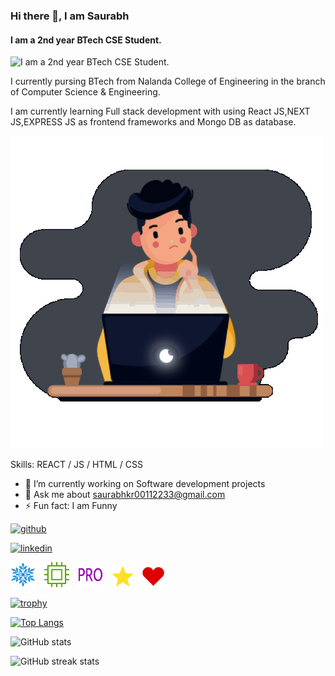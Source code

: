 ### Hi there 👋, I am Saurabh
#### I am a 2nd year BTech CSE Student.
![I am a 2nd year BTech CSE Student.](https://export-download.canva.com/G6RPo/DAF_rdG6RPo/5/0/0001-8193595484800441357.png?X-Amz-Algorithm=AWS4-HMAC-SHA256&X-Amz-Credential=AKIAJHKNGJLC2J7OGJ6Q%2F20240316%2Fus-east-1%2Fs3%2Faws4_request&X-Amz-Date=20240316T044109Z&X-Amz-Expires=42145&X-Amz-Signature=50be322ed78ae51c4788c5eaab6e6487de7aa8b6ea21adcfd15605d3a84736e8&X-Amz-SignedHeaders=host&response-content-disposition=attachment%3B%20filename%2A%3DUTF-8%27%27Black%2520Minimal%2520Business%2520Personal%2520Profile%2520Linkedin%2520Banner.png&response-expires=Sat%2C%2016%20Mar%202024%2016%3A23%3A34%20GMT)

I currently pursing BTech from Nalanda College of Engineering in the branch of Computer Science & Engineering.

I am currently learning Full stack development with using React JS,NEXT JS,EXPRESS JS as frontend frameworks and Mongo DB as database.

<img src="https://github.com/Saurabhkrtech/Saurabhkrtech/blob/main/Create%20dynamic%20commerce.gif"/>

Skills:  REACT / JS / HTML / CSS

- 🔭 I’m currently working on Software development projects 
- 💬 Ask me about saurabhkr00112233@gmail.com 
- ⚡ Fun fact: I am Funny 

[<img src='https://cdn.jsdelivr.net/npm/simple-icons@3.0.1/icons/github.svg' alt='github' height='40'>](https://github.com/saurabhkrtech)

[<img src='https://cdn.jsdelivr.net/npm/simple-icons@3.0.1/icons/linkedin.svg' alt='linkedin' height='40'>](https://www.linkedin.com/in/saurabhkrtech/)  

<a href='https://archiveprogram.github.com/'><img src='https://raw.githubusercontent.com/acervenky/animated-github-badges/master/assets/acbadge.gif' width='40' height='40'></a> <a href='https://docs.github.com/en/developers'><img src='https://raw.githubusercontent.com/acervenky/animated-github-badges/master/assets/devbadge.gif' width='40' height='40'></a> <a href='https://github.com/pricing'><img src='https://raw.githubusercontent.com/acervenky/animated-github-badges/master/assets/pro.gif' width='40' height='40'></a> <a href='https://stars.github.com/'><img src='https://raw.githubusercontent.com/acervenky/animated-github-badges/master/assets/starbadge.gif' width='35' height='35'></a> <a href='https://docs.github.com/en/github/supporting-the-open-source-community-with-github-sponsors'><img src='https://raw.githubusercontent.com/acervenky/animated-github-badges/master/assets/sponsorbadge.gif' width='35' height='35'></a> 

[![trophy](https://github-profile-trophy.vercel.app/?username=saurabhkrtech)](https://github.com/ryo-ma/github-profile-trophy)

[![Top Langs](https://github-readme-stats.vercel.app/api/top-langs/?username=saurabhkrtech)](https://github.com/anuraghazra/github-readme-stats)

![GitHub stats](https://github-readme-stats.vercel.app/api?username=saurabhkrtech&show_icons=true&count_private=true)  

![GitHub streak stats](https://streak-stats.demolab.com/?user=saurabhkrtech)  


